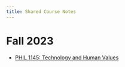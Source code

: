 ```yaml
---
title: Shared Course Notes
---
```


# Fall 2023
- [PHIL 1145: Technology and Human Values](https://johnbasl.net/sharednotes/coursenotes/Fall-2023/PHIL-1145---THV/)
